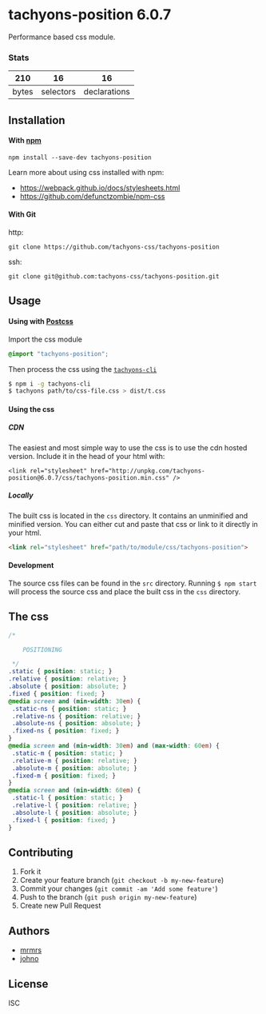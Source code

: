 # tachyons-position 6.0.7

Performance based css module.

### Stats

210 | 16 | 16
---|---|---
bytes | selectors | declarations

## Installation

#### With [npm](https://npmjs.com)

```
npm install --save-dev tachyons-position
```

Learn more about using css installed with npm:
* https://webpack.github.io/docs/stylesheets.html
* https://github.com/defunctzombie/npm-css

#### With Git

http:
```
git clone https://github.com/tachyons-css/tachyons-position
```

ssh:
```
git clone git@github.com:tachyons-css/tachyons-position.git
```

## Usage

#### Using with [Postcss](https://github.com/postcss/postcss)

Import the css module

```css
@import "tachyons-position";
```

Then process the css using the [`tachyons-cli`](https://github.com/tachyons-css/tachyons-cli)

```sh
$ npm i -g tachyons-cli
$ tachyons path/to/css-file.css > dist/t.css
```

#### Using the css

##### CDN
The easiest and most simple way to use the css is to use the cdn hosted version. Include it in the head of your html with:

```
<link rel="stylesheet" href="http://unpkg.com/tachyons-position@6.0.7/css/tachyons-position.min.css" />
```

##### Locally
The built css is located in the `css` directory. It contains an unminified and minified version.
You can either cut and paste that css or link to it directly in your html.

```html
<link rel="stylesheet" href="path/to/module/css/tachyons-position">
```

#### Development

The source css files can be found in the `src` directory.
Running `$ npm start` will process the source css and place the built css in the `css` directory.

## The css

```css
/*

    POSITIONING

 */
.static { position: static; }
.relative { position: relative; }
.absolute { position: absolute; }
.fixed { position: fixed; }
@media screen and (min-width: 30em) {
 .static-ns { position: static; }
 .relative-ns { position: relative; }
 .absolute-ns { position: absolute; }
 .fixed-ns { position: fixed; }
}
@media screen and (min-width: 30em) and (max-width: 60em) {
 .static-m { position: static; }
 .relative-m { position: relative; }
 .absolute-m { position: absolute; }
 .fixed-m { position: fixed; }
}
@media screen and (min-width: 60em) {
 .static-l { position: static; }
 .relative-l { position: relative; }
 .absolute-l { position: absolute; }
 .fixed-l { position: fixed; }
}
```

## Contributing

1. Fork it
2. Create your feature branch (`git checkout -b my-new-feature`)
3. Commit your changes (`git commit -am 'Add some feature'`)
4. Push to the branch (`git push origin my-new-feature`)
5. Create new Pull Request

## Authors

* [mrmrs](http://mrmrs.io)
* [johno](http://johnotander.com)

## License

ISC

